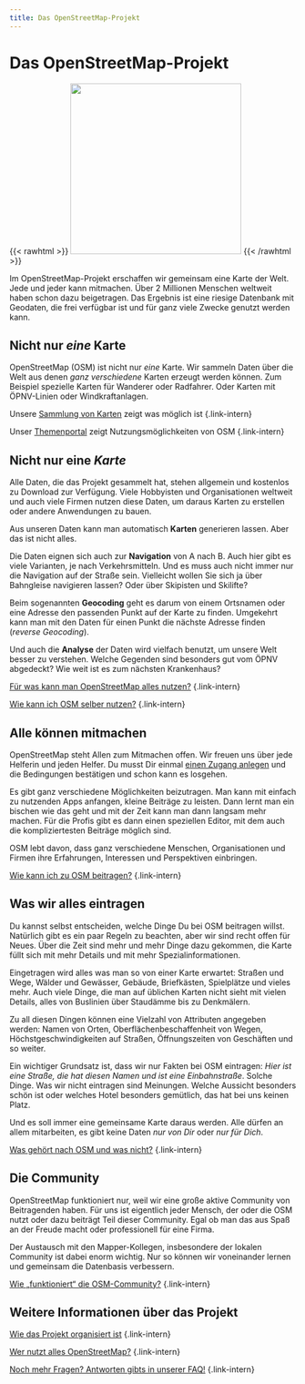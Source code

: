```yaml
---
title: Das OpenStreetMap-Projekt
---
```


# Das OpenStreetMap-Projekt

{{< rawhtml >}}
<a class="float-right" href="/karte/" alt="Karte anzeigen" title="Karte anzeigen"><img class="with-border" src="karte-de.png" width="300"/></a>
{{< /rawhtml >}}

Im OpenStreetMap-Projekt erschaffen wir gemeinsam eine Karte der Welt. Jede und
jeder kann mitmachen. Über 2 Millionen Menschen weltweit haben schon dazu
beigetragen. Das Ergebnis ist eine riesige Datenbank mit Geodaten, die
frei verfügbar ist und für ganz viele Zwecke genutzt werden kann.

## Nicht nur *eine* Karte

OpenStreetMap (OSM) ist nicht nur *eine* Karte. Wir sammeln Daten über die Welt
aus denen *ganz verschiedene* Karten erzeugt werden können. Zum Beispiel
spezielle Karten für Wanderer oder Radfahrer. Oder Karten mit ÖPNV-Linien oder
Windkraftanlagen.

Unsere [Sammlung von Karten](/projekt/karten/) zeigt was möglich ist
{.link-intern}

Unser [Themenportal](/themen/) zeigt Nutzungsmöglichkeiten von OSM
{.link-intern}

## Nicht nur eine *Karte*

Alle Daten, die das Projekt gesammelt hat, stehen allgemein und kostenlos zu
Download zur Verfügung. Viele Hobbyisten und Organisationen weltweit und auch
viele Firmen nutzen diese Daten, um daraus Karten zu erstellen oder andere
Anwendungen zu bauen.

Aus unseren Daten kann man automatisch **Karten** generieren lassen. Aber das
ist nicht alles.

Die Daten eignen sich auch zur **Navigation** von A nach B. Auch hier gibt es
viele Varianten, je nach Verkehrsmitteln. Und es muss auch nicht immer nur die
Navigation auf der Straße sein. Vielleicht wollen Sie sich ja über Bahngleise
navigieren lassen? Oder über Skipisten und Skilifte?

Beim sogenannten **Geocoding** geht es darum von einem Ortsnamen oder eine
Adresse den passenden Punkt auf der Karte zu finden. Umgekehrt kann man mit den
Daten für einen Punkt die nächste Adresse finden (*reverse Geocoding*).

Und auch die **Analyse** der Daten wird vielfach benutzt, um unsere Welt
besser zu verstehen. Welche Gegenden sind besonders gut vom ÖPNV abgedeckt?
Wie weit ist es zum nächsten Krankenhaus?

[Für was kann man OpenStreetMap alles nutzen?](osm-für-was)
{.link-intern}

[Wie kann ich OSM selber nutzen?](/nutzen/)
{.link-intern}

## Alle können mitmachen

OpenStreetMap steht Allen zum Mitmachen offen. Wir freuen uns über jede
Helferin und jeden Helfer. Du musst Dir einmal [einen Zugang
anlegen](/beitragen/osm-zugang/) und die Bedingungen bestätigen und schon kann
es losgehen.

Es gibt ganz verschiedene Möglichkeiten beizutragen. Man kann mit einfach zu
nutzenden Apps anfangen, kleine Beiträge zu leisten. Dann lernt man ein bischen
wie das geht und mit der Zeit kann man dann langsam mehr machen. Für die Profis
gibt es dann einen speziellen Editor, mit dem auch die kompliziertesten
Beiträge möglich sind.

OSM lebt davon, dass ganz verschiedene Menschen, Organisationen und Firmen ihre
Erfahrungen, Interessen und Perspektiven einbringen.

[Wie kann ich zu OSM beitragen?](/beitragen/)
{.link-intern}

## Was wir alles eintragen

Du kannst selbst entscheiden, welche Dinge Du bei OSM beitragen willst.
Natürlich gibt es ein paar Regeln zu beachten, aber wir sind recht offen für
Neues. Über die Zeit sind mehr und mehr Dinge dazu gekommen, die Karte füllt
sich mit mehr Details und mit mehr Spezialinformationen.

Eingetragen wird alles was man so von einer Karte erwartet: Straßen und Wege,
Wälder und Gewässer, Gebäude, Briefkästen, Spielplätze und vieles mehr. Auch
viele Dinge, die man auf üblichen Karten nicht sieht mit vielen Details, alles
von Buslinien über Staudämme bis zu Denkmälern.

Zu all diesen Dingen können eine Vielzahl von Attributen angegeben werden:
Namen von Orten, Oberflächenbeschaffenheit von Wegen, Höchstgeschwindigkeiten
auf Straßen, Öffnungszeiten von Geschäften und so weiter.

Ein wichtiger Grundsatz ist, dass wir nur Fakten bei OSM eintragen: _Hier ist
eine Straße, die hat diesen Namen und ist eine Einbahnstraße_. Solche Dinge.
Was wir nicht eintragen sind Meinungen. Welche Aussicht besonders schön ist
oder welches Hotel besonders gemütlich, das hat bei uns keinen Platz.

Und es soll immer eine gemeinsame Karte daraus werden. Alle dürfen an allem
mitarbeiten, es gibt keine Daten _nur von Dir_ oder _nur für Dich_.

[Was gehört nach OSM und was nicht?](was-gehört-nach-osm/)
{.link-intern}

## Die Community

OpenStreetMap funktioniert nur, weil wir eine große aktive Community von
Beitragenden haben. Für uns ist eigentlich jeder Mensch, der oder die OSM nutzt
oder dazu beiträgt Teil dieser Community. Egal ob man das aus Spaß an der
Freude macht oder professionell für eine Firma.

Der Austausch mit den Mapper-Kollegen, insbesondere der lokalen Community ist
dabei enorm wichtig. Nur so können wir voneinander lernen und gemeinsam die
Datenbasis verbessern.

[Wie „funktioniert“ die OSM-Community?](/community/)
{.link-intern}

## Weitere Informationen über das Projekt

[Wie das Projekt organisiert ist](organisation)
{.link-intern}

[Wer nutzt alles OpenStreetMap?](wer-nutzt-osm)
{.link-intern}

[Noch mehr Fragen? Antworten gibts in unserer FAQ!](/faq/)
{.link-intern}

